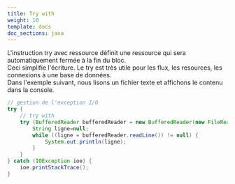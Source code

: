 ```yaml
---
title: Try with
weight: 10
template: docs
doc_sections: java
---
```


L'instruction try avec ressource définit une ressource qui sera automatiquement fermée à la fin du bloc.  
Ceci simplifie l'écriture. Le try est très utile pour les flux, les resources, les connexions à une base de données.  
Dans l'exemple suivant, nous lisons un fichier texte et affichons le contenu dans la console.  

```java
// gestion de l'exception I/O
try {
    // try with
    try (BufferedReader bufferedReader = new BufferedReader(new FileReader("C:/Users/jm/AppData/Local/Temp/monfichier.txt"))) {
        String ligne=null;
        while ((ligne = bufferedReader.readLine()) != null) {
            System.out.println(ligne);
        }
    }
} catch (IOException ioe) {
    ioe.printStackTrace();
}
```
